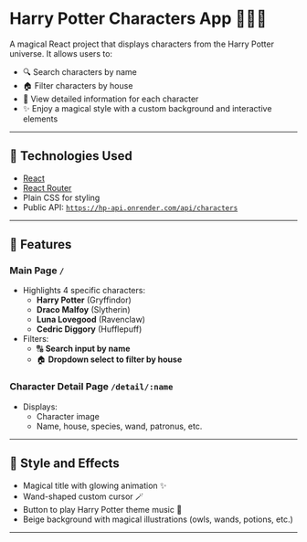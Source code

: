 # Harry Potter Characters App 🧙‍♂️✨

A magical React project that displays characters from the Harry Potter universe. It allows users to:

- 🔍 Search characters by name
- 🏠 Filter characters by house
- 📖 View detailed information for each character
- ✨ Enjoy a magical style with a custom background and interactive elements

---

## 🧩 Technologies Used

- [React](https://reactjs.org/)
- [React Router](https://reactrouter.com/)
- Plain CSS for styling
- Public API: [`https://hp-api.onrender.com/api/characters`](https://hp-api.onrender.com/api/characters)

---

## 🧪 Features

### Main Page `/`

- Highlights 4 specific characters:
  - **Harry Potter** (Gryffindor)
  - **Draco Malfoy** (Slytherin)
  - **Luna Lovegood** (Ravenclaw)
  - **Cedric Diggory** (Hufflepuff)
- Filters:
  - 🔠 **Search input by name**
  - 🏠 **Dropdown select to filter by house**

### Character Detail Page `/detail/:name`

- Displays:
  - Character image
  - Name, house, species, wand, patronus, etc.

---

## 🎨 Style and Effects

- Magical title with glowing animation ✨
- Wand-shaped custom cursor 🪄
- Button to play Harry Potter theme music 🎵
- Beige background with magical illustrations (owls, wands, potions, etc.)

---
